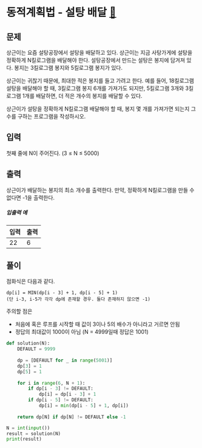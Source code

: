 # 동적계획법 - 설탕 배달 [🔗](https://www.acmicpc.net/problem/2839)

## 문제

상근이는 요즘 설탕공장에서 설탕을 배달하고 있다. 상근이는 지금 사탕가게에 설탕을 정확하게 N킬로그램을 배달해야 한다. 설탕공장에서 만드는 설탕은 봉지에 담겨져 있다. 봉지는 3킬로그램 봉지와 5킬로그램 봉지가 있다.

상근이는 귀찮기 때문에, 최대한 적은 봉지를 들고 가려고 한다. 예를 들어, 18킬로그램 설탕을 배달해야 할 때, 3킬로그램 봉지 6개를 가져가도 되지만, 5킬로그램 3개와 3킬로그램 1개를 배달하면, 더 적은 개수의 봉지를 배달할 수 있다.

상근이가 설탕을 정확하게 N킬로그램 배달해야 할 때, 봉지 몇 개를 가져가면 되는지 그 수를 구하는 프로그램을 작성하시오.

## 입력

첫째 줄에 N이 주어진다. (3 ≤ N ≤ 5000)

## 출력

상근이가 배달하는 봉지의 최소 개수를 출력한다. 만약, 정확하게 N킬로그램을 만들 수 없다면 -1을 출력한다.

##### 입출력 예

| 입력 | 출력 |
| ---- | ---- |
| 22   | 6    |

## 풀이

점화식은 다음과 같다.

```
dp[i] = MIN(dp[i - 3] + 1, dp[i - 5] + 1)
(단 i-3, i-5가 각각 dp에 존재할 경우. 둘다 존재하지 않으면 -1)
```

주의할 점은

- 처음에 혹은 루프를 시작할 때 값이 3이나 5의 배수가 아니라고 거르면 안됨
- 정답의 최대값이 1000이 아님 (N = 4999일때 정답은 1001)

```python
def solution(N):
    DEFAULT = 9999
    
    dp = [DEFAULT for _ in range(5001)]
    dp[3] = 1
    dp[5] = 1
    
    for i in range(6, N + 1):
        if dp[i - 3] != DEFAULT:
            dp[i] = dp[i - 3] + 1
        if dp[i - 5] != DEFAULT:
            dp[i] = min(dp[i - 5] + 1, dp[i])
    
    return dp[N] if dp[N] != DEFAULT else -1

N = int(input())
result = solution(N)
print(result)
```

